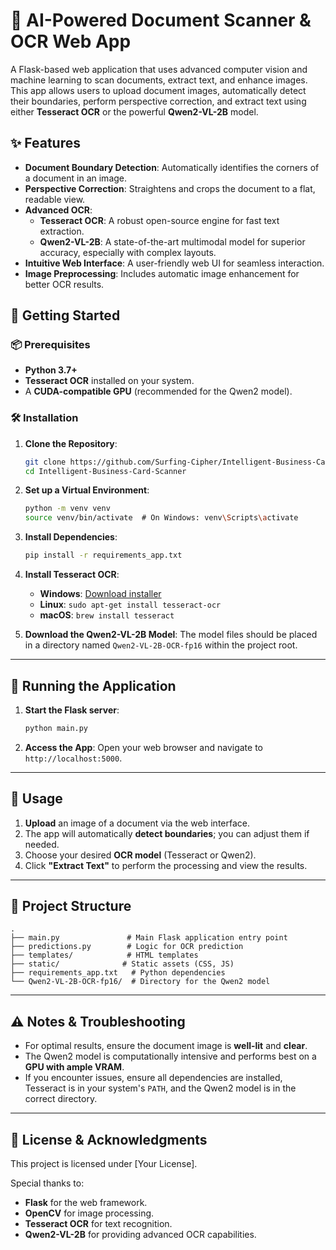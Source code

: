 # 🤖 AI-Powered Document Scanner & OCR Web App

A Flask-based web application that uses advanced computer vision and machine learning to scan documents, extract text, and enhance images. This app allows users to upload document images, automatically detect their boundaries, perform perspective correction, and extract text using either **Tesseract OCR** or the powerful **Qwen2-VL-2B** model.

## ✨ Features

- **Document Boundary Detection**: Automatically identifies the corners of a document in an image.
- **Perspective Correction**: Straightens and crops the document to a flat, readable view.
- **Advanced OCR**:
  - **Tesseract OCR**: A robust open-source engine for fast text extraction.
  - **Qwen2-VL-2B**: A state-of-the-art multimodal model for superior accuracy, especially with complex layouts.
- **Intuitive Web Interface**: A user-friendly web UI for seamless interaction.
- **Image Preprocessing**: Includes automatic image enhancement for better OCR results.

## 🚀 Getting Started

### 📦 Prerequisites

- **Python 3.7+**
- **Tesseract OCR** installed on your system.
- A **CUDA-compatible GPU** (recommended for the Qwen2 model).

### 🛠️ Installation

1.  **Clone the Repository**:

    ```bash
    git clone https://github.com/Surfing-Cipher/Intelligent-Business-Card-Scanner.git
    cd Intelligent-Business-Card-Scanner
    ```

2.  **Set up a Virtual Environment**:

    ```bash
    python -m venv venv
    source venv/bin/activate  # On Windows: venv\Scripts\activate
    ```

3.  **Install Dependencies**:

    ```bash
    pip install -r requirements_app.txt
    ```

4.  **Install Tesseract OCR**:

    - **Windows**: [Download installer](https://github.com/UB-Mannheim/tesseract/wiki)
    - **Linux**: `sudo apt-get install tesseract-ocr`
    - **macOS**: `brew install tesseract`

5.  **Download the Qwen2-VL-2B Model**:
    The model files should be placed in a directory named `Qwen2-VL-2B-OCR-fp16` within the project root.

---

## 🏃 Running the Application

1.  **Start the Flask server**:

    ```bash
    python main.py
    ```

2.  **Access the App**:
    Open your web browser and navigate to `http://localhost:5000`.

---

## 📝 Usage

1.  **Upload** an image of a document via the web interface.
2.  The app will automatically **detect boundaries**; you can adjust them if needed.
3.  Choose your desired **OCR model** (Tesseract or Qwen2).
4.  Click **"Extract Text"** to perform the processing and view the results.

---

## 📄 Project Structure

```
.
├── main.py               # Main Flask application entry point
├── predictions.py        # Logic for OCR prediction
├── templates/            # HTML templates
├── static/              # Static assets (CSS, JS)
├── requirements_app.txt   # Python dependencies
└── Qwen2-VL-2B-OCR-fp16/  # Directory for the Qwen2 model
```

---

## ⚠️ Notes & Troubleshooting

- For optimal results, ensure the document image is **well-lit** and **clear**.
- The Qwen2 model is computationally intensive and performs best on a **GPU with ample VRAM**.
- If you encounter issues, ensure all dependencies are installed, Tesseract is in your system's `PATH`, and the Qwen2 model is in the correct directory.

---

## 📜 License & Acknowledgments

This project is licensed under [Your License].

Special thanks to:

- **Flask** for the web framework.
- **OpenCV** for image processing.
- **Tesseract OCR** for text recognition.
- **Qwen2-VL-2B** for providing advanced OCR capabilities.
